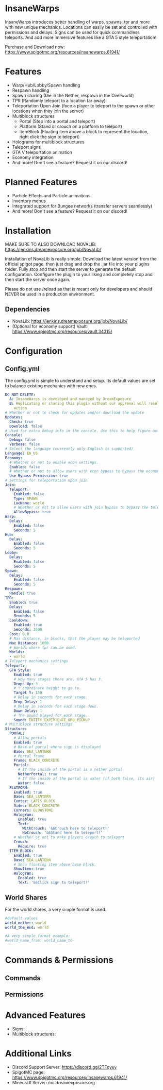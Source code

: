 # InsaneWarps
InsaneWarps introduces better handling of warps, spawns, tpr and more with new unique mechanics. Locations can easily be set and controlled with permissions and delays. Signs can be used for quick commandless teleports. And add more immersive features like a GTA 5 style teleportation! 

Purchase and Download now: https://www.spigotmc.org/resources/insanewarps.61941/


# Features
* Warp/Hub/Lobby/Spawn handling
* Respawn handling
* Spawn sharing (Die in the Nether, respawn in the Overworld)
* TPR (Randomly teleport to a location far away)
* Teleportation Upon Join (foce a player to teleport to the spawn or other locations when they join the server)
* Multiblock structures
	* Portal (Step into a portal and teleport)
	*  Platform (Stand or crouch on a platform to teleport)
	*  ItemBlock (Floating item above a block to represent the location, right click the sign to teleport)
* Holograms for multiblock structures
* Teleport signs
* GTA V teleportation animation
* Economy integration
* And more! Don't see a feature? Request it on our discord!

# Planned Features
* Particle Effects and Particle animations
* Inventory menus
* Integrated support for Bungee networks (transfer servers seamlessly)
* And more! Don't see a feature? Request it on our discord!

# Installation
MAKE SURE TO ALSO DOWNLOAD NOVALIB: https://jenkins.dreamexposure.org/job/NovaLib/

Installation of NovaLib is really simple. Download the latest version from the official spigot page, then just drag and drop the .jar file into your plugins folder.
Fully stop and then start the server to generate the default configuration. Configure the plugin to your liking and completely stop and then start the server once again.

Please do not use /reload as that is meant only for developers and should NEVER be used in a production environment.

## Dependencies
* NovaLib: https://jenkins.dreamexposure.org/job/NovaLib/
* (Optional for economy support) Vault: https://www.spigotmc.org/resources/vault.34315/

# Configuration
## Config.yml
The config.yml is simple to understand and setup. Its default values are set to balance existing mechanics with new ones. 


```yaml
DO NOT DELETE:
  A: InsaneWarps is developed and managed by DreamExposure
  B: Replicating or sharing this plugin without our approval will result in legal
    action
# Whether or not to check for updates and/or download the update
Updates:
  Check: true
  Download: false
# Used for extra debug info in the console. Use this to help figure out any issues
Console:
  Debug: false
  Verbose: false
# Select the language (currently only English is supported)
Language: EN_US
Economy:
  # Whether or not to enable econ settings.
  Enabled: false
  # Whether or not to allow users with econ bypass to bypass the economy costs
  Use Bypass Permission: true
# Settings for teleportation upon join
Join:
  Teleport:
    Enabled: false
    Type: SPAWN
    LocName: world
	# Whether or not to allow users with join bypass to bypass the teleportation
    AllowBypass: true
Warp:
  Delay:
    Enabled: false
    Seconds: 5
Hub:
  Delay:
    Enabled: false
    Seconds: 5
Lobby:
  Delay:
    Enabled: false
    Seconds: 5
Spawn:
  Delay:
    Enabled: false
    Seconds: 5
Respawn:
  Handle: true
TPR:
  Enabled: true
  Delay:
    Enabled: false
    Seconds: 5
  Cooldown:
    Enabled: true
    Seconds: 3600
  Cost: 0.0
  # Max distance, in blocks, that the player may be teleported
  Max Distance: 1000
  # Worlds where tpr can be used.
  Worlds:
  - world
# Teleport mechanics settings
Teleport:
  GTA Style:
    Enabled: true
	# How many stages there are. GTA 5 has 3.
    Drops Up: 3
	# Y coordinate height to go to.
    Target Y: 150
	# Delay in seconds for each stage.
    Drop Delay: 1
	# Delay in seconds for each stage down.
    Down Delay: 1
	# The sound played for each stage.
    Sound: ENTITY_EXPERIENCE_ORB_PICKUP
# Multiblock structure settings
Structure:
  PORTAL:
	# Allow portals
    Enabled: true
	# Base of portal where sign is displayed
    Base: SEA_LANTERN
	# Portal frame
    Frame: BLACK_CONCRETE
    Portal:
	  # If the inside of the portal is a nether portal
      NetherPortal: true
	  # If the inside of the portal is water (if both false, its air)
      Water: false
  PLATFORM:
    Enabled: true
    Base: SEA_LANTERN
    Center: LAPIS_BLOCK
    Sides: BLACK_CONCRETE
    Corners: GLOWSTONE
    Hologram:
      Enabled: true
      Text:
        WithCrouch: '&6Crouch here to teleport!'
        NoCrouch: '&6Stand here to teleport!'
	# Whether or not to make players crouch to teleport
    Crouch:
      Require: true
  ITEM_BLOCK:
    Enabled: true
    Base: SEA_LANTERN
	# Show floating item above base block.
    ShowItem: true
    Hologram:
      Enabled: true
      Text: '&6Click sign to teleport!'
```


## World Shares
For the world shares, a very simple format is used. 

```yaml
#default values
world_nether: world
world_the_end: world

#A very simple format example:
#world_name_from: world_name_to
```


# Commands & Permissions
## Commands


## Permissions

# Advanced Features
* Signs: 
* Multiblock structures: 

# Additional Links
* Discord Support Server: https://discord.gg/2TFqyuy
* SpigotMC page: https://www.spigotmc.org/resources/insanewarps.61941/
* Minecraft Server: mc.dreamexposure.org